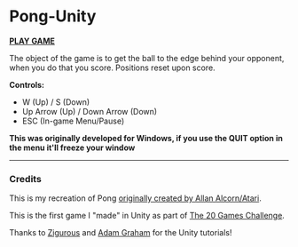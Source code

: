 # Pong-Unity

[**PLAY GAME**](https://shrunbr.github.io/pong-unity/)</span>

The object of the game is to get the ball to the edge behind your opponent, when you do that you score. Positions reset upon score.

**Controls:**
- W (Up) / S (Down)
- Up Arrow (Up) / Down Arrow (Down)
- ESC (In-game Menu/Pause)

**This was originally developed for Windows, if you use the QUIT option in the menu it'll freeze your window**

---
### Credits
This is my recreation of Pong [originally created by Allan Alcorn/Atari](https://en.wikipedia.org/wiki/Pong).

This is the first game I "made" in Unity as part of [The 20 Games Challenge](https://20_games_challenge.gitlab.io/challenge/).

Thanks to [Zigurous](https://github.com/zigurous) and [Adam Graham](https://github.com/adamgraham) for the Unity tutorials!
